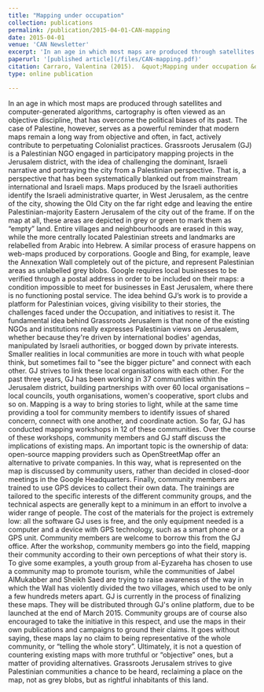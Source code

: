 ```yaml
---
title: "Mapping under occupation"
collection: publications
permalink: /publication/2015-04-01-CAN-mapping
date: 2015-04-01
venue: 'CAN Newsletter'
excerpt: 'In an age in which most maps are produced through satellites and computer-generated algorithms,cartography is often viewed as an objective discipline, that has overcome the political biases of its past. The case of Palestine, however, serves as a powerful reminder that modern maps remain a long way from objective and often, in fact, actively contribute to perpetuating colonialist practices....'
paperurl: '[published article](/files/CAN-mapping.pdf)'
citation: Carraro, Valentina (2015).  &quot;Mapping under occupation &quot; Community Architect Newsletter (April)
type: online publication

---
```


In an age in which most maps are produced through satellites and computer-generated algorithms, cartography is often viewed as an objective discipline, that has overcome the political biases of its past. The case of Palestine, however, serves as a powerful reminder that modern maps remain a long way from objective and often, in fact, actively contribute to perpetuating Colonialist practices.
Grassroots Jerusalem (GJ) is a Palestinian NGO engaged in participatory mapping projects in the Jerusalem district, with the idea of challenging the dominant, Israeli narrative and portraying the city from a Palestinian perspective. That is, a perspective that has been systematically blanked out from mainstream international and Israeli maps.
Maps produced by the Israeli authorities identify the Israeli administrative quarter, in West Jerusalem, as the centre of the city, showing the Old City on the far right edge and leaving the entire Palestinian-majority Eastern Jerusalem of the city out of the frame. If on the map at all, these areas are depicted in grey or green to mark them as “empty” land. Entire villages and neighbourhoods are erased in this way, while the more centrally located Palestinian streets and landmarks are relabelled from Arabic into Hebrew.
A similar process of erasure happens on web-maps produced by corporations. Google and Bing, for example, leave the Annexation Wall completely out of the picture, and represent Palestinian areas as unlabelled grey blobs. Google requires local businesses to be verified through a postal address in order to be included on their maps: a condition impossible to meet for businesses in East Jerusalem, where there is no functioning postal service.
The idea behind GJ’s work is to provide a platform for Palestinian voices, giving visibility to their stories, the challenges faced under the Occupation, and initiatives to resist it. The fundamental idea behind Grassroots Jerusalem is that none of the existing NGOs and institutions really expresses Palestinian views on Jerusalem, whether because they're driven by international bodies' agendas, manipulated by Israeli authorities, or bogged down by private interests. Smaller realities in local communities are more in touch with what people think, but sometimes fail to "see the bigger picture" and connect with each other. GJ strives to link these local organisations with each other. For the past three years, GJ has been working in 37 communities within the Jerusalem district, building partnerships with over 60 local organisations – local councils, youth organisations, women's cooperative, sport clubs and so on.
Mapping is a way to bring stories to light, while at the same time providing a tool for community members to identify issues of shared concern, connect with one another, and coordinate action. So far, GJ has conducted mapping workshops in 12 of these communities. Over the course of these workshops, community members and GJ staff discuss the implications of existing maps. An important topic is the ownership of data: open-source mapping providers such as OpenStreetMap offer an alternative to private companies. In this way, what is represented on the map is discussed by community users, rather than decided in closed-door meetings in the Google Headquarters. Finally, community members are trained to use GPS devices to collect their own data. The trainings are tailored to the specific interests of the different community groups, and the technical aspects are generally kept to a minimum in an effort to involve a wider range of people.
The cost of the materials for the project is extremely low: all the software GJ uses is free, and the only equipment needed is a computer and a device with GPS technology, such as a smart phone or a GPS unit. Community members are welcome to borrow this from the GJ office.
After the workshop, community members go into the field, mapping their community according to their own perceptions of what their story is. To give some examples, a youth group from al-Eyzareha has chosen to use a community map to promote tourism, while the communities of Jabel AlMukabber and Sheikh Saed are trying to raise awareness of the way in which the Wall has violently divided the two villages, which used to be only a few hundreds meters apart.
GJ is currently in the process of finalizing these maps. They will be distributed through GJ's online platform, due to be launched at the end of March 2015. Community groups are of course also encouraged to take the initiative in this respect, and use the maps in their own publications and campaigns to ground their claims. 
It goes without saying, these maps lay no claim to being representative of the whole community, or “telling the whole story”. Ultimately, it is not a question of countering existing maps with more truthful or “objective” ones, but a matter of providing alternatives. Grassroots Jerusalem strives to give Palestinian communities a chance to be heard, reclaiming a place on the map, not as grey blobs, but as rightful inhabitants of this land.
